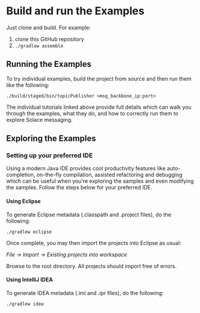 # Build and run the Examples

Just clone and build. For example:

  1. clone this GitHub repository
  1. `./gradlew assemble`

## Running the Examples

To try individual examples, build the project from source and then run them like the following:

    ./build/staged/bin/topicPublisher <msg_backbone_ip:port>

The individual tutorials linked above provide full details which can walk you through the examples, what they do, and how to correctly run them to explore Solace messaging.

## Exploring the Examples

### Setting up your preferred IDE

Using a modern Java IDE provides cool productivity features like auto-completion, on-the-fly compilation, assisted refactoring and debugging which can be useful when you're exploring the samples and even modifying the samples. Follow the steps below for your preferred IDE.

#### Using Eclipse

To generate Eclipse metadata (.classpath and .project files), do the following:

    ./gradlew eclipse

Once complete, you may then import the projects into Eclipse as usual:

 *File -> Import -> Existing projects into workspace*

Browse to the root directory. All projects should import
free of errors.

#### Using IntelliJ IDEA

To generate IDEA metadata (.iml and .ipr files), do the following:

    ./gradlew idea
